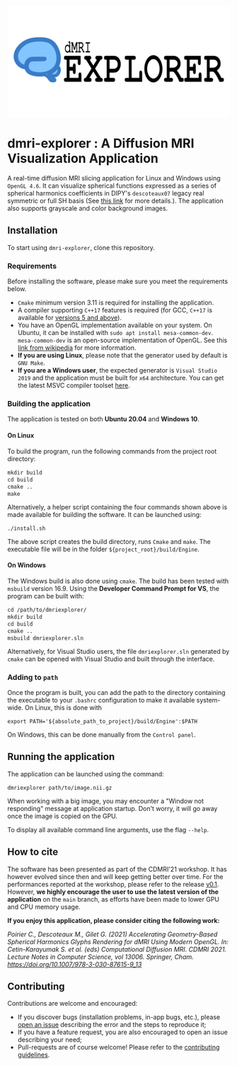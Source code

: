 ![Banner logo](banner-logo.png)
# dmri-explorer : A Diffusion MRI Visualization Application
A real-time diffusion MRI slicing application for Linux and Windows using `OpenGL 4.6`. It can visualize spherical functions expressed as a series of spherical harmonics coefficients in DIPY's `descoteaux07` legacy real symmetric or full SH basis (See [this link](https://dipy.org/documentation/1.4.1./theory/sh_basis/) for more details.). The application also supports grayscale and color background images.


## Installation

To start using `dmri-explorer`, clone this repository.

### Requirements

Before installing the software, please make sure you meet the requirements below.

* `Cmake` minimum version 3.11 is required for installing the application.
* A compiler supporting `C++17` features is required (for GCC, `C++17` is available for [versions 5 and above](https://gcc.gnu.org/projects/cxx-status.html#cxx17)).
* You have an OpenGL implementation available on your system. On Ubuntu, it can be installed with `sudo apt install mesa-common-dev`. `mesa-common-dev` is an open-source implementation of OpenGL. See this [link from wikipedia](https://en.wikipedia.org/wiki/OpenGL#Implementations) for more information.
* **If you are using Linux**, please note that the generator used by default is `GNU Make`.
* **If you are a Windows user**, the expected generator is `Visual Studio 2019` and the application must be built for `x64` architecture. You can get the latest MSVC compiler toolset [here](https://visualstudio.microsoft.com/downloads/#build-tools-for-visual-studio-2022).

### Building the application
The application is tested on both **Ubuntu 20.04** and **Windows 10**.

#### On Linux
To build the program, run the following commands from the project root directory:
```
mkdir build
cd build
cmake ..
make
```

Alternatively, a helper script containing the four commands shown above is made available for building the software. It can be launched using: 
```
./install.sh
```
The above script creates the build directory, runs `Cmake` and `make`. The executable file will be in the folder `${project_root}/build/Engine`.

#### On Windows
The Windows build is also done using `cmake`. The build has been tested with `msbuild` version 16.9. Using the **Developer Command Prompt for VS**, the program can be built with:
```
cd /path/to/dmriexplorer/
mkdir build
cd build
cmake ..
msbuild dmriexplorer.sln
```

Alternatively, for Visual Studio users, the file `dmriexplorer.sln` generated by `cmake` can be opened with Visual Studio and built through the interface.

### Adding to `path`
Once the program is built, you can add the path to the directory containing the executable to your `.bashrc` configuration to make it available system-wide. On Linux, this is done with

```
export PATH='${absolute_path_to_project}/build/Engine':$PATH
```

On Windows, this can be done manually from the `Control panel`.

## Running the application
The application can be launched using the command:
```
dmriexplorer path/to/image.nii.gz
```
When working with a big image, you may encounter a "Window not responding" message at application startup. Don't worry, it will go away once the image is copied on the GPU.

To display all available command line arguments, use the flag `--help`.

## How to cite

The software has been presented as part of the CDMRI'21 workshop. It has however evolved since then and will keep getting better over time. For the performances reported at the workshop, please refer to the release [v0.1](https://github.com/scilus/dmri-explorer/releases/tag/v0.1). However, **we highly encourage the user to use the latest version of the application** on the `main` branch, as efforts have been made to lower GPU and CPU memory usage.

**If you enjoy this application, please consider citing the following work:**

*Poirier C., Descoteaux M., Gilet G. (2021) Accelerating Geometry-Based Spherical Harmonics Glyphs Rendering for dMRI Using Modern OpenGL. In: Cetin-Karayumak S. et al. (eds) Computational Diffusion MRI. CDMRI 2021. Lecture Notes in Computer Science, vol 13006. Springer, Cham. https://doi.org/10.1007/978-3-030-87615-9_13*


## Contributing
Contributions are welcome and encouraged:
* If you discover bugs (installation problems, in-app bugs, etc.), please [open an issue](https://github.com/scilus/dmri-explorer/issues) describing the error and the steps to reproduce it;
* If you have a feature request, you are also encouraged to open an issue describing your need;
* Pull-requests are of course welcome! Please refer to the [contributing guidelines](https://github.com/scilus/dmri-explorer/blob/main/contributing.md).
